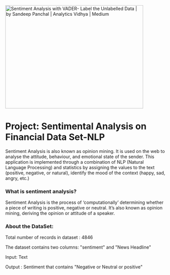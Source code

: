 <img src="https://miro.medium.com/max/689/0*xv_GA6M5AX3NQztr.jpg" jsaction="load:XAeZkd;" jsname="HiaYvf" class="n3VNCb KAlRDb" alt="Sentiment Analysis with VADER- Label the Unlabelled Data | by Sandeep  Panchal | Analytics Vidhya | Medium" data-noaft="1" style="width: 433px; height: 324.907px; margin: 0px;">



# Project: Sentimental Analysis on Financial Data Set-NLP
Sentiment Analysis is also known as opinion mining. It is used on the web to analyse the attitude, behaviour, and emotional state of the sender. This application is implemented through a combination of NLP (Natural Language Processing) and statistics by assigning the values to the text (positive, negative, or natural), identify the mood of the context (happy, sad, angry, etc.)


### What is sentiment analysis?
Sentiment Analysis is the process of ‘computationally’ determining whether a piece of writing is positive, negative or neutral. It’s also known as opinion mining, deriving the opinion or attitude of a speaker.


### About the DataSet:

Total number of records in dataset : 4846

The dataset contains two columns: "sentiment" and "News Headline"

Input: Text

Output : Sentiment that contains "Negative or Neutral or positive"
